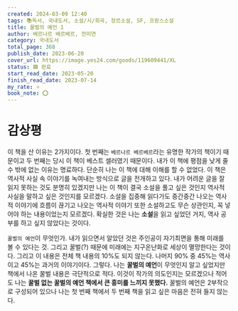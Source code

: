 ```yaml
---
created: 2024-03-09 12:40
tags: 📚독서, 국내도서, 소설/시/희곡, 장르소설, SF, 프랑스소설
title: 꿀벌의 예언 1
author: 베르나르 베르베르, 전미연
category: 국내도서
total_page: 368
publish_date: 2023-06-20
cover_url: https://image.yes24.com/goods/119609441/XL
status: 🟩 완료
start_read_date: 2023-05-20
finish_read_date: 2023-07-14
my_rate: ⭐
book_note: ⭕
---
```


# 감상평
이 책을 산 이유는 2가지이다. 첫 번째는 `베르나르 베르베르`라는 유명한 작가의 책이기 때문이고 두 번째는 당시 이 책이 베스트 셀러였기 때문이다. 내가 이 책에 평점을 낮게 줄 수 밖에 없는 이유는 명료하다. 단순히 나는 이 책에 대해 이해를 할 수 없었다. 이 책은 역사적 사실 속 이야기를 녹여내는 방식으로 글을 전개하고 있다. 내가 어려운 글을 잘 읽지 못하는 것도 분명히 있겠지만 나는 이 책이 결국 소설을  풀고 싶은 것인지 역사적 사실을 말하고 싶은 것인지를 모르겠다. 소설을 집중해 읽다가도 중간중간 나오는 역사적 이야기에 흐름이 끊기고 나오는 역사적 이야기 또한 소설하고도 무슨 상관인지, 꼭 넣어야 하는 내용이었는지 모르겠다. 확실한 것은 나는 **소설**을 읽고 싶었던 거지, 역사 공부를 하고 싶지 않았다는 것이다.

`꿀벌의 예언`이 무엇인가. 내가 읽으면서 알았던 것은 주인공이 자기최면을 통해 미래를 볼 수 있다는 것. 그리고 꿀벌(?) 때문에 미래에는 지구온난화로 세상이 멸망한다는 것이다. 그리고 이 내용은 전체 책 내용의 10%도 되지 않는다. 나머지 90% 중 45%는 역사이고 45%는 과거의 이야기이다. 그렇다. 나는 **꿀벌의 예언**이 무엇인지 알고 싶었지만 책에서 나온 꿀벌 내용은 극단적으로 적다. 이것이 작가의 의도인지는 모르겠으나 적어도 나는 **꿀벌 없는 꿀벌의 예언 책에서 큰 흥미를 느끼지 못했다.** 꿀벌의 예언은 2부작으로 구성되어 있으나 나는 첫 번째 책에서 두 번째 책을 읽고 싶은 마음은 전혀 들지 않는다.